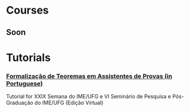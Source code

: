 
# Courses
## Soon

# Tutorials

### [Formalização de Teoremas em Assistentes de Provas (in Portuguese)](Tutorials/Semana_IME_2021/index.html)
 Tutorial for XXIX Semana do IME/UFG e VI Seminário de Pesquisa e Pós-Graduação do IME/UFG (Edição Virtual)
